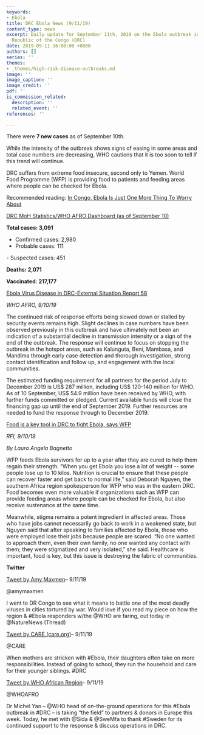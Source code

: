 ```yaml
---
keywords:
- Ebola
title: DRC Ebola News (9/11/19)
content_type: news
excerpt: Daily update for September 11th, 2019 on the Ebola outbreak in eastern Democratic
  Republic of the Congo (DRC)
date: 2019-09-11 16:00:00 +0000
authors: []
series: ''
themes:
- _themes/high-risk-disease-outbreaks.md
image: ''
image_caption: ''
image_credit: ''
pdf: ''
is_commission_related:
  description: ''
  related_event: ''
references: ''

---
```

There were **7 new cases** as of September 10th.

While the intensity of the outbreak shows signs of easing in some areas and total case numbers are decreasing, WHO cautions that it is too soon to tell if this trend will continue.

DRC suffers from extreme food insecure, second only to Yemen. World Food Programme (WFP) is providing food to patients and feeding areas where people can be checked for Ebola.

Recommended reading: [In Congo, Ebola Is Just One More Thing To Worry About](https://www.npr.org/sections/goatsandsoda/2019/09/10/759343232/in-congo-ebola-is-just-one-more-thing-to-worry-about)

[DRC MoH Statistics/WHO AFRO Dashboard (as of September 10)](https://who.maps.arcgis.com/apps/opsdashboard/index.html#/e70c3804f6044652bc37cce7d8fcef6c)

**Total cases: 3,091**  
 - Confirmed cases: 2,980  
 - Probable cases: 111

\- Suspected cases: 451

**Deaths: 2,071**

**Vaccinated**: **217,177**

[Ebola Virus Disease in DRC-External Situation Report 58](https://apps.who.int/iris/bitstream/handle/10665/327064/SITREP_EVD_DRC_20190908-eng.pdf?utm_source=Newsweaver&utm_medium=email&utm_term=click+here+to+download+the+complete+situation+report&utm_content=Tag%3AAFRO%2FWHE%2FHIM+Outbreaks+Weekly&utm_campaign=WHO+AFRO+-+Situation+Report+-+Ebola+Virus+Disease+Outbreak+in+DRC+-+Sitrep+58+%282019%29)

_WHO AFRO, 9/10/19_

The continued risk of response efforts being slowed down or stalled by security events remains high. Slight declines in case numbers have been observed previously in this outbreak and have ultimately not been an indication of a substantial decline in transmission intensity or a sign of the end of the outbreak. The response will continue to focus on stopping the outbreak in the hotspot areas, such as Kalunguta, Beni, Mambasa, and Mandima through early case detection and thorough investigation, strong contact identification and follow up, and engagement with the local communities.

The estimated funding requirement for all partners for the period July to December 2019 is US$ 287 million, including US$ 120-140 million for WHO. As of 10 September, US$ 54.9 million have been received by WHO, with further funds committed or pledged. Current available funds will close the financing gap up until the end of September 2019. Further resources are needed to fund the response through to December 2019.

[Food is a key tool in DRC to fight Ebola, says WFP](http://en.rfi.fr/africa/20190910-fight-against-ebola-food-key-weapon-drcongo-wfp)

_RFI, 9/10/19_

_By Laura Angela Bagnetto_

WFP feeds Ebola survivors for up to a year after they are cured to help them regain their strength. “When you get Ebola you lose a lot of weight -- some people lose up to 10 kilos. Nutrition is crucial to ensure that these people can recover faster and get back to normal life,” said Deborah Nguyen, the southern Africa region spokesperson for WFP who was in the eastern DRC. Food becomes even more valuable if organizations such as WFP can provide feeding areas where people can be checked for Ebola, but also receive sustenance at the same time.

Meanwhile, stigma remains a potent ingredient in affected areas. Those who have jobs cannot necessarily go back to work in a weakened state, but Nguyen said that after speaking to families affected by Ebola, those who were employed lose their jobs because people are scared. “No one wanted to approach them, even their own family, no one wanted any contact with them; they were stigmatized and very isolated,” she said. Healthcare is important, food is key, but this issue is destroying the fabric of communities.

**Twitter**

[Tweet by Amy Maxmen](https://twitter.com/amymaxmen/status/1171794988570595329)– 9/11/19

@amymaxmen

I went to DR Congo to see what it means to battle one of the most deadly viruses in cities tortured by war. Would love if you read my piece on how the region & #Ebola responders w/the @WHO are faring, out today in @NatureNews (Thread)

[Tweet by CARE (care.org)](https://twitter.com/CARE/status/1171801429935304705)– 9/11/19

@CARE

When mothers are stricken with #Ebola, their daughters often take on more responsibilities. Instead of going to school, they run the household and care for their younger siblings. #DRC

[Tweet by WHO African Region](https://twitter.com/WHOAFRO/status/1171806460096983040)– 9/11/19

@WHOAFRO

Dr Michel Yao – @WHO head of on-the-ground operations for this #Ebola outbreak in #DRC – is taking “the field” to partners & donors in Europe this week. Today, he met with @Sida & @SweMfa to thank #Sweden for its continued support to the response & discuss operations in DRC.